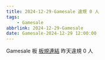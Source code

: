 ```yaml
---
title: 2024-12-29-Gamesale 違規 0 人
tags:
    - Gamesale
abbrlink: 2024-12-29-Gamesale
date: Gamesale-2024-12-29 12:00:00
---
```

Gamesale 板 [板規連結](https://www.ptt.cc/bbs/Gossiping/M.1637425085.A.07D.html)
昨天違規 0 人
